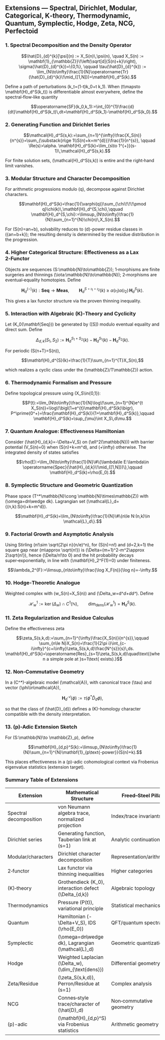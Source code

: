 
## Extensions — Spectral, Dirichlet, Modular, Categorical, K‑theory, Thermodynamic, Quantum, Symplectic, Hodge, Zeta, NCG, Perfectoid

### 1. Spectral Decomposition and the Density Operator

```math
\hat{D}_{d}^{k}[\psi](n) := X_S(n)\,\psi(n), \quad X_S(n) := \mathbf{1}_{\mathbb{Z}}\!\left(\sqrt[d]{S(n)+k}\right),
\sigma(\hat{D}_{d}^{k})=\{0,1\}, \qquad \tau(\hat{D}_{d}^{k}) := \lim_{N\to\infty}\frac{1}{N}\operatorname{Tr}(\hat{D}_{d}^{k}\!\mid_{[1,N]})=\mathbf{H}_d^S(k).
```

Define a path of perturbations \(k_t=(1-t)k_0+t k_1\). When \(t\mapsto \mathbf{H}_d^S(k_t)\) is differentiable almost everywhere, define the spectral‑flow‑like quantity

```math
\operatorname{SF}(k_0,k_1):=\int_{0}^{1}\frac{d}{dt}\mathbf{H}_d^S(k_t)\,dt=\mathbf{H}_d^S(k_1)-\mathbf{H}_d^S(k_0).
```

### 2. Generating Function and Dirichlet Series

```math
\mathcal{H}_d^S(s,k):=\sum_{n=1}^{\infty}\frac{X_S(n)}{n^{s}}=\sum_{\substack{n\ge 1\\S(n)+k=m^{d}}}\frac{1}{n^{s}}, \qquad \Re(s)>\alpha.
\mathbf{H}_d^S(k)=\lim_{s\to 1^{+}}(s-1)\,\mathcal{H}_d^S(s,k).
```
For finite solution sets, \(\mathcal{H}_d^S(s,k)\) is entire and the right‑hand limit vanishes.

### 3. Modular Structure and Character Decomposition

For arithmetic progressions modulo \(q\), decompose against Dirichlet characters.

```math
\mathbf{H}_d^S(k)=\frac{1}{\varphi(q)}\sum_{\chi\!\!\!\pmod q}\chi(k)\,\mathbf{H}_d^{S,\chi},\qquad \mathbf{H}_d^{S,\chi}:=\limsup_{N\to\infty}\frac{1}{N}\sum_{n=1}^{N}\chi(n)\,X_S(n).
```
For \(S(n)=an+b\), solvability reduces to \(d\)-power residue classes in \(\{an+b+k\}\); the resulting density is determined by the residue distribution in the progression.

### 4. Higher Categorical Structure: Effectiveness as a Lax 2‑Functor

Objects are sequences \(S:\mathbb{N}\to\mathbb{Z}\); 1‑morphisms are finite surgeries and thinnings \(\iota:\mathbb{N}\to\mathbb{N}\); 2‑morphisms are eventual‑equality homotopies. Define

```math
\mathbf{H}_d^{(-)}(k):\mathbf{Seq}\to \mathbf{Meas},\qquad \mathbf{H}_d^{S\circ \iota_1\circ \iota_2}(k)\ \ge\ \alpha(\iota_1)\alpha(\iota_2)\,\mathbf{H}_d^{S}(k).
```
This gives a lax functor structure via the proven thinning inequality.

### 5. Interaction with Algebraic \(K\)‑Theory and Cyclicity

Let \(K_0(\mathbf{Seq})\) be generated by \([S]\) modulo eventual equality and direct sum. Define

```math
\Delta_{d,k}(S_1,S_2):=\mathbf{H}_d^{S_1+S_2}(k)-\mathbf{H}_d^{S_1}(k)-\mathbf{H}_d^{S_2}(k).
```
For periodic \(S(n+T)=S(n)\),

```math
\mathbf{H}_d^{S}(k)=\frac{1}{T}\sum_{n=1}^{T}X_S(n),
```
which realizes a cyclic class under the \(\mathbb{Z}/T\mathbb{Z}\) action.

### 6. Thermodynamic Formalism and Pressure

Define topological pressure using \(X_S\in\{0,1\}\):

```math
P(t):=\lim_{N\to\infty}\frac{1}{N}\log\!\sum_{n=1}^{N}e^{t X_S(n)}=\log\!\bigl(1+e^{t}\mathbf{H}_d^S(k)\bigr),
P^\prime(0^+)=\frac{\mathbf{H}_d^S(k)}{1+\mathbf{H}_d^S(k)},\qquad \mathbf{H}_d^S(k)=\sup_{\mu}\int X_S\,d\mu.
```

### 7. Quantum Analogue: Effectiveness Hamiltonian

Consider \(\hat{H}_{d,k}=-\Delta+V_S\) on \(\ell^2(\mathbb{N})\) with barrier potential \(V_S(n)=0\) when \(S(n)+k=m^d\), and \(+\infty\) otherwise. The integrated density of states satisfies

```math
\rho(E):=\lim_{N\to\infty}\frac{1}{N}\#\{\lambda\le E:\lambda\in \operatorname{Spec}(\hat{H}_{d,k}\!\mid_{[1,N]})\},\qquad \mathbf{H}_d^S(k)=\rho(E_0).
```

### 8. Symplectic Structure and Geometric Quantization

Phase space \(T^*\mathbb{N}\cong \mathbb{N}\times\mathbb{Z}\) with \(\omega=dn\wedge dk\). Lagrangian set \(\mathcal{L}_d=\{(n,k):S(n)+k=m^d\}\).

```math
\mathbf{H}_d^S(k)=\lim_{N\to\infty}\frac{1}{N}\#\{n\le N:(n,k)\in \mathcal{L}_d\}.
```

### 9. Factorial Growth and Asymptotic Analysis

Using Stirling \(n!\sim \sqrt{2\pi n}(n/e)^n\), for \(S(n)=n!\) and \(d=2,k=1\) the square gap near \(m\approx \sqrt{n!}\) is \(\Delta=(m+1)^2-m^2\approx 2\sqrt{n!}\), hence \(\Delta/n!\to 0\) and the hit probability decays super‑exponentially, in line with \(\mathbf{H}_2^F(1)=0\) under finiteness.

```math
\lambda_2^{F}:=\limsup_{n\to\infty}\frac{\log X_F(n)}{\log n}=-\infty.
```

### 10. Hodge‑Theoretic Analogue

Weighted complex with \(w_S(n)=X_S(n)\) and \(\Delta_w=d^*d+dd^*\). Define

```math
\mathcal{H}^1_w:=\ker(\Delta_w)\cap C^1(\mathbb{N}),\qquad \dim_{\text{dens}}(\mathcal{H}^1_w)=\mathbf{H}_d^S(k).
```

### 11. Zeta Regularization and Residue Calculus

Define the effectiveness zeta

```math
\zeta_S(s,k,d):=\sum_{n=1}^{\infty}\frac{X_S(n)}{n^{s}},\qquad \sum_{n\le N}X_S(n)=\frac{1}{2\pi i}\int_{c-i\infty}^{c+i\infty}\zeta_S(s,k,d)\frac{N^{s}}{s}\,ds.
\mathbf{H}_d^S(k)=\operatorname{Res}_{s=1}\zeta_S(s,k,d)\quad\text{(when a simple pole at }s=1\text{ exists).}
```

### 12. Non‑Commutative Geometry

In a \(C^*\)-algebraic model \(\mathcal{A}\), with canonical trace \(\tau\) and vector \(\phi\in\mathcal{A}\),

```math
\mathbf{H}_d^{\mathcal{A}}(\phi):=\tau(\phi^{*}\hat{D}_{d}\phi),
```
so that the class of \(\hat{D}_{d}\) defines a \(K\)-homology character compatible with the density interpretation.

### 13. \(p\)\-Adic Extension Sketch

For \(S:\mathbb{N}\to \mathbb{Z}_p\), define

```math
\mathbf{H}_{d,p}^S(k):=\limsup_{N\to\infty}\frac{1}{N}\sum_{n=1}^{N}\mathbf{1}_{p\text{-power}}(S(n)+k).
```
This places effectiveness in a \(p\)-adic cohomological context via Frobenius eigenvalue statistics (extension target).

### Summary Table of Extensions
| Extension | Mathematical Structure | Freed–Steel Pillar |
|---|---|---|
| Spectral decomposition | von Neumann algebra trace, normalized projection | Index/trace invariants |
| Dirichlet series | Generating function, Tauberian link at \(s=1\) | Analytic continuation |
| Modular/characters | Dirichlet character decomposition | Representation/arithmetics |
| 2‑functor | Lax functor via thinning inequalities | Higher categories |
| \(K\)‑theory | Grothendieck \(K_0\), interaction defect \(\Delta_{d,k}\) | Algebraic topology |
| Thermodynamics | Pressure \(P(t)\), variational principle | Statistical mechanics |
| Quantum | Hamiltonian \(-\Delta+V_S\), IDS \(\rho(E_0)\) | QFT/quantum spectra |
| Symplectic | \(\omega=dn\wedge dk\), Lagrangian \(\mathcal{L}_d\) | Geometric quantization |
| Hodge | Weighted Laplacian \(\Delta_w\), \(\dim_{\text{dens}}\) | Differential geometry |
| Zeta/Residue | \(\zeta_S(s,k,d)\), Perron/Residue at \(s=1\) | Complex analysis |
| NCG | Connes‑style trace/character of \(\hat{D}_d\) | Non‑commutative geometry |
| \(p\)\-adic | \(\mathbf{H}_{d,p}^S\) via Frobenius statistics | Arithmetic geometry |
